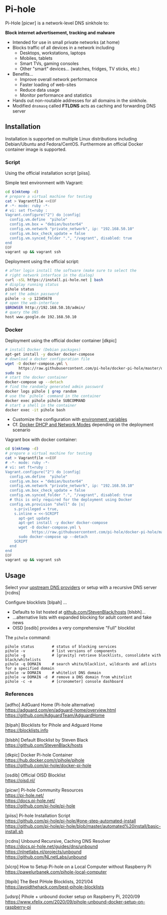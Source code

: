 # Pi-hole

Pi-Hole [picwr] is a network-level DNS sinkhole to:

**Block internet advertisement, tracking and malware**

* Intended for use in small private networks (at home)
* Blocks traffic of all devices in a network including
  - Desktops, workstations, laptops
  - Mobiles, tablets
  - Smart TVs, gaming consoles
  - Other "smart" devices... (watches, fridges, TV sticks, etc.)
* Benefits...
  - Improve overall network performance
  - Faster loading of web-sites
  - Reduce data usage
  - Monitor performance and statistics
* Hands out non-routable addresses for all domains in the sinkhole.
* Modified `dnsmasq` called **FTLDNS** acts as caching and forwarding DNS server

## Installation

Installation is supported on multiple Linux distributions including
Debian/Ubuntu and Fedora/CentOS. Furthermore an official Docker container image
is supported.

### Script

Using the official installation script [piiss].

Simple test environment with Vagrant:

```bash
cd $(mktemp -d)
# prepare a virtual machine for testing
cat > Vagrantfile <<EOF
# -*- mode: ruby -*-
# vi: set ft=ruby :
Vagrant.configure("2") do |config|
  config.vm.define  "pihole"
  config.vm.box = "debian/buster64"
  config.vm.network "private_network", ip: "192.168.50.10"
  config.vm.box_check_update = false
  config.vm.synced_folder ".", "/vagrant", disabled: true
end
EOF
vagrant up && vagrant ssh
```

Deployment using the official script:

```bash
# after login install the software (make sure to select the 
# right network interface in the dialog)
curl -sSL https://install.pi-hole.net | bash
# display running status
pihole status
# set the admin password
pihole -a -p 12345678
# open the web-interface
$BROWSER http://192.168.50.10/admin/
# query the DNS
host www.google.de 192.168.50.10
```

### Docker

Deployment using the official docker container [dkpic]

```bash
# install Docker (Debian packages) 
apt-get install -y docker docker-compose
# download a docker configuration file
wget -O docker-compose.yml \
      https://raw.githubusercontent.com/pi-hole/docker-pi-hole/master/docker-compose.yml.example
sudo su 
# start the docker container
docker-compose up --detach
# find the randomly generated admin password
docker logs pihole | grep random
# use the `pihole` command in the container
docker exec pihole pihole SUBCOMMAND
# start a shell in the container
docker exec -it pihole bash
```

* Customize the configuration with [environment variables][01]
* Cf. [Docker DHCP and Network Modes][03] depending on the deployment scenario

Vagrant box with docker container:

```bash
cd $(mktemp -d)
# prepare a virtual machine for testing
cat > Vagrantfile <<EOF
# -*- mode: ruby -*-
# vi: set ft=ruby :
Vagrant.configure("2") do |config|
  config.vm.define  "pihole"
  config.vm.box = "debian/buster64"
  config.vm.network "private_network", ip: "192.168.50.10"
  config.vm.box_check_update = false
  config.vm.synced_folder ".", "/vagrant", disabled: true
  # this is only required for the deployment using Docker
  config.vm.provision "shell" do |s|
    s.privileged = true,
    s.inline = <<-SCRIPT
      apt-get update
      apt-get install -y docker docker-compose
      wget -O docker-compose.yml \
            https://raw.githubusercontent.com/pi-hole/docker-pi-hole/master/docker-compose.yml.example
      sudo docker-compose up --detach
    SCRIPT
  end
end
EOF
vagrant up && vagrant ssh
```




## Usage

Select your [upstream DNS providers][02] or setup with a recursive DNS server [rcdns]

Configure blocklists [blpah] ...

* Defaults to list hosted at [github.com/StevenBlack/hosts][04] [blsbh]...
* ...alternative lists with expanded blocking for adult content and fake news
* OISD [osdib] provides a very comprehensive "Full" blocklist

The `pihole` command:

```
pihole status        # status of blocking services
pihole -v            # list versions of components
pihole -g            # [gravity] retrieve blocklists, consolidate with black/whitelists
pihole -q DOMAIN     # search white/blacklist, wildcards and adlists for a specified domain
pihole -w DOMAIN     # whitelist DNS domain
pihole -w DOMAIN -d  # remove a DNS domain from whitelist
pihole -c -e         # [cronometer] console dashboard
```


### References

[adfho] AdGuard Home (Pi-hole alternative)  
<https://adguard.com/en/adguard-home/overview.html>  
<https://github.com/AdguardTeam/AdguardHome>

[blpah] Blocklists for Pihole and Adguard Home  
<https://blocklists.info>

[blsbh] Default Blocklist by Steven Black  
<https://github.com/StevenBlack/hosts>

[dkpic] Docker Pi-hole Container  
<https://hub.docker.com/r/pihole/pihole>  
<https://github.com/pi-hole/docker-pi-hole>

[osdib] Official OISD Blocklist  
<https://oisd.nl/>

[picwr] Pi-hole Community Resources  
<https://pi-hole.net/>  
<https://docs.pi-hole.net/>  
<https://github.com/pi-hole/pi-hole>

[piiss] Pi-hole Installation Script  
<https://github.com/pi-hole/pi-hole/#one-step-automated-install>  
<https://github.com/pi-hole/pi-hole/blob/master/automated%20install/basic-install.sh>

[rcdns] Unbound Recursive, Caching DNS Resolver  
<https://docs.pi-hole.net/guides/dns/unbound>
<https://nlnetlabs.nl/projects/unbound>  
<https://github.com/NLnetLabs/unbound>  

[slcrp] How to Setup Pi-hole on a Local Computer without Raspberry Pi  
<https://pawelurbanek.com/pihole-local-computer>

[tbpib] The Best PiHole Blocklists, 2021/04  
<https://avoidthehack.com/best-pihole-blocklists>

[udsrp] Pihole + unbound docker setup on Raspberry Pi, 2020/09  
<https://www.xfelix.com/2020/09/pihole-unbound-docker-setup-on-raspberry-pi>

[01]: https://github.com/pi-hole/docker-pi-hole/#environment-variables
[02]: https://docs.pi-hole.net/guides/dns/upstream-dns-providers/
[03]: https://docs.pi-hole.net/docker/dhcp
[04]: https://raw.githubusercontent.com/StevenBlack/hosts/master/hosts
